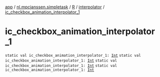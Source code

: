 [app](../../../index.md) / [nl.mpcjanssen.simpletask](../../index.md) / [R](../index.md) / [interpolator](index.md) / [ic_checkbox_animation_interpolator_1](.)

# ic_checkbox_animation_interpolator_1

`static val ic_checkbox_animation_interpolator_1: `[`Int`](https://kotlinlang.org/api/latest/jvm/stdlib/kotlin/-int/index.html)
`static val ic_checkbox_animation_interpolator_1: `[`Int`](https://kotlinlang.org/api/latest/jvm/stdlib/kotlin/-int/index.html)
`static val ic_checkbox_animation_interpolator_1: `[`Int`](https://kotlinlang.org/api/latest/jvm/stdlib/kotlin/-int/index.html)
`static val ic_checkbox_animation_interpolator_1: `[`Int`](https://kotlinlang.org/api/latest/jvm/stdlib/kotlin/-int/index.html)